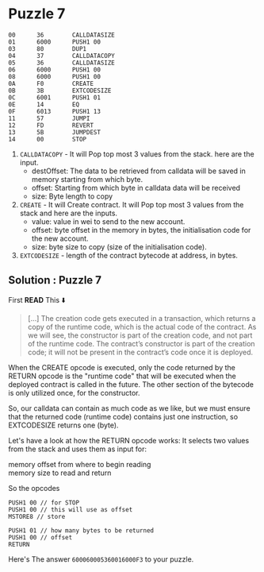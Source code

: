 # Puzzle 7 

```shell
00      36        CALLDATASIZE
01      6000      PUSH1 00
03      80        DUP1
04      37        CALLDATACOPY
05      36        CALLDATASIZE
06      6000      PUSH1 00
08      6000      PUSH1 00
0A      F0        CREATE
0B      3B        EXTCODESIZE
0C      6001      PUSH1 01
0E      14        EQ
0F      6013      PUSH1 13
11      57        JUMPI
12      FD        REVERT
13      5B        JUMPDEST
14      00        STOP
```

1. `CALLDATACOPY` - It will Pop top most 3 values from the stack. here are the input.
     - destOffset: The data to be retrieved from calldata will be saved in memory starting from which byte.
     - offset: Starting from which byte in calldata data will be received
     - size: Byte length to copy
2. `CREATE` - It will Create contract. It will Pop top most 3 values from the stack and here are the inputs.
    - value: value in wei to send to the new account.
    - offset: byte offset in the memory in bytes, the initialisation code for the new account.
    - size: byte size to copy (size of the initialisation code).
3. `EXTCODESIZE` - length of the contract bytecode at address, in bytes.

Solution : Puzzle 7
---
First **READ** This ⬇️
> […] The creation code gets executed in a transaction, which returns a copy of the runtime code, which is the actual code of the contract. As we will see, the constructor is part of the creation code, and not part of the runtime code. The contract’s constructor is part of the creation code; it will not be present in the contract’s code once it is deployed.

When the CREATE opcode is executed, only the code returned by the RETURN opcode is the "runtime code" that will be executed when the deployed contract is called in the future. The other section of the bytecode is only utilized once, for the constructor.

So, our calldata can contain as much code as we like, but we must ensure that the returned code (runtime code) contains just one instruction, so EXTCODESIZE returns one (byte).


Let's have a look at how the RETURN opcode works: It selects two values from the stack and uses them as input for:

memory offset from where to begin reading <br /> 
memory size to read and return

So the opcodes
```shell
PUSH1 00 // for STOP
PUSH1 00 // this will use as offset
MSTORE8 // store

PUSH1 01 // how many bytes to be returned
PUSH1 00 // offset
RETURN
```

Here's The answer `600060005360016000F3` to your puzzle.